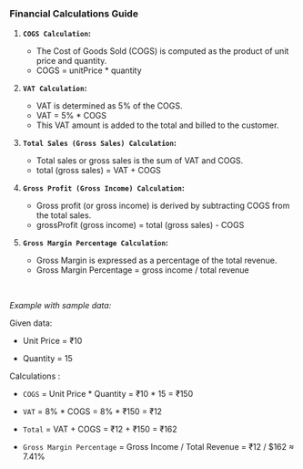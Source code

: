 ### Financial Calculations Guide


1. **``COGS Calculation``:**
   - The Cost of Goods Sold (COGS) is computed as the product of unit price and quantity.
   - COGS = unitPrice * quantity

2. **``VAT Calculation``:**
   - VAT is determined as 5% of the COGS.
   - VAT = 5% * COGS
   - This VAT amount is added to the total and billed to the customer.

3. **`Total Sales (Gross Sales) Calculation`:**
   - Total sales or gross sales is the sum of VAT and COGS.
   - total (gross sales) = VAT + COGS

4. **`Gross Profit (Gross Income) Calculation`:**
   - Gross profit (or gross income) is derived by subtracting COGS from the total sales.
   - grossProfit (gross income) = total (gross sales) - COGS

5. **`Gross Margin Percentage Calculation`:**
   - Gross Margin is expressed as a percentage of the total revenue.
   - Gross Margin Percentage = gross income / total revenue

<br>

*Example with sample data:*

Given data:
  - Unit Price = ₹10

  - Quantity = 15

Calculations : 
  - `COGS` = Unit Price * Quantity = ₹10 * 15 = ₹150

  - `VAT` = 8% * COGS = 8% * ₹150 = ₹12

  - `Total` = VAT + COGS = ₹12 + ₹150 = ₹162

  - `Gross Margin Percentage` = Gross Income / Total Revenue = ₹12 / $162 ≈ 7.41%

